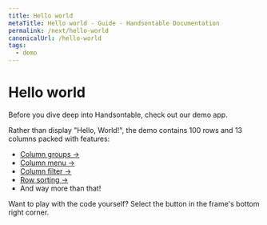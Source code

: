 ```yaml
---
title: Hello world
metaTitle: Hello world - Guide - Handsontable Documentation
permalink: /next/hello-world
canonicalUrl: /hello-world
tags:
  - demo
---
```


# Hello world

Before you dive deep into Handsontable, check out our demo app.

Rather than display "Hello, World!", the demo contains 100 rows and 13 columns packed with features:

- [Column groups &#8594;](@/guides/columns/column-groups.md)
- [Column menu &#8594;](@/guides/columns/column-menu.md)
- [Column filter &#8594;](@/guides/columns/column-filter.md)
- [Row sorting &#8594;](@/guides/rows/row-sorting.md)
- And way more than that!

Want to play with the code yourself? Select the button in the frame's bottom right corner.

<BigExample preview="/examples/next/docs/js/basic-example/">
  <BigExampleSource label="JavaScript" icon="js"      target="/examples/next/docs/js/basic-example/"></BigExampleSource>
  <BigExampleSource label="TypeScript" icon="ts"      target="/examples/next/docs/ts/basic-example/"></BigExampleSource>
  <BigExampleSource label="Angular"    icon="angular" target="/examples/next/docs/angular/basic-example/"></BigExampleSource>
  <BigExampleSource label="React"      icon="react"   target="/examples/next/docs/react/basic-example/"></BigExampleSource>
  <BigExampleSource label="Vue"        icon="vue"     target="/examples/next/docs/vue/basic-example/"></BigExampleSource>
</BigExample>
